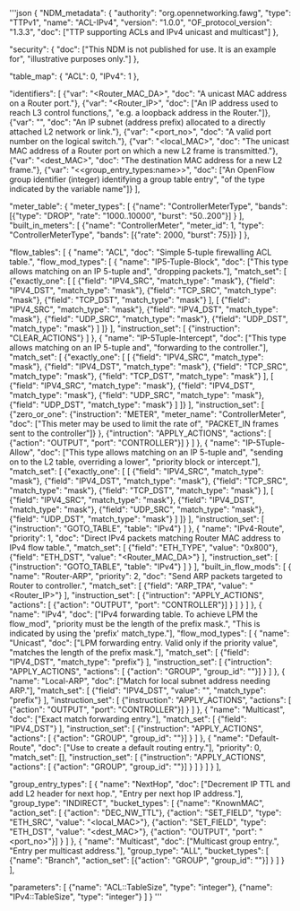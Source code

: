 '''json
{
  "NDM_metadata": {
    "authority": "org.opennetworking.fawg",
    "type": "TTPv1",
    "name": "ACL-IPv4",
    "version": "1.0.0",
    "OF_protocol_version": "1.3.3",
    "doc": ["TTP supporting ACLs and IPv4 unicast and multicast"]
  },

  "security": {
    "doc": ["This NDM is not published for use. It is an example for",
            "illustrative purposes only."]
  },
  
  "table_map": {
    "ACL": 0,
    "IPv4": 1
  },

  "identifiers": [
    {"var": "<Router_MAC_DA>",
     "doc": "A unicast MAC address on a Router port."},
    {"var": "<Router_IP>",
     "doc": ["An IP address used to reach L3 control functions,",
             "e.g. a loopback address in the Router."]},
    {"var": "<LocalSubnet>",
     "doc": "An IP subnet (address prefix) allocated to a directly attached L2 network or link."},
    {"var": "<port_no>",
     "doc": "A valid port number on the logical switch."},
    {"var": "<local_MAC>",
     "doc": "The unicast MAC address of a Router port on which a new L2 frame is transmitted."},
    {"var": "<dest_MAC>",
     "doc": "The destination MAC address for a new L2 frame."},
    {"var": "<<group_entry_types:name>>",
     "doc": ["An OpenFlow group identifier (integer) identifying a group table entry",
             "of the type indicated by the variable name"]}
  ],
  
  "meter_table": {
    "meter_types": [
      {"name": "ControllerMeterType",
       "bands": [{"type": "DROP", "rate": "1000..10000", "burst": "50..200"}]
      }
    ],
    "built_in_meters": [
      {"name": "ControllerMeter", "meter_id": 1,
        "type": "ControllerMeterType", "bands": [{"rate": 2000, "burst": 75}]}
    ]
  },
  
  "flow_tables": [
    {
      "name": "ACL",
      "doc": "Simple 5-tuple firewalling ACL table.",
      "flow_mod_types": [
        {
          "name": "IP5-Tuple-Block",
          "doc": ["This type allows matching on an IP 5-tuple and",
                  "dropping packets."],
          "match_set": [
            {"exactly_one": [
              [
                {"field": "IPV4_SRC", "match_type": "mask"}, 
                {"field": "IPV4_DST", "match_type": "mask"}, 
                {"field": "TCP_SRC",  "match_type": "mask"}, 
                {"field": "TCP_DST",  "match_type": "mask"}
              ],
              [
                {"field": "IPV4_SRC", "match_type": "mask"}, 
                {"field": "IPV4_DST", "match_type": "mask"}, 
                {"field": "UDP_SRC",  "match_type": "mask"}, 
                {"field": "UDP_DST",  "match_type": "mask"}
              ]
            ]}
          ],
          "instruction_set": [
            {"instruction": "CLEAR_ACTIONS"}
          ]
        },
        {
          "name": "IP-5Tuple-Intercept",
          "doc": ["This type allows matching on an IP 5-tuple and",
                  "forwarding to the controller."],
          "match_set": [
            {"exactly_one": [
              [
                {"field": "IPV4_SRC", "match_type": "mask"}, 
                {"field": "IPV4_DST", "match_type": "mask"}, 
                {"field": "TCP_SRC",  "match_type": "mask"}, 
                {"field": "TCP_DST",  "match_type": "mask"}
              ],
              [
                {"field": "IPV4_SRC", "match_type": "mask"}, 
                {"field": "IPV4_DST", "match_type": "mask"}, 
                {"field": "UDP_SRC",  "match_type": "mask"}, 
                {"field": "UDP_DST",  "match_type": "mask"}
              ]
            ]}
          ],
          "instruction_set": [
            {"zero_or_one":
              {"instruction": "METER", "meter_name": "ControllerMeter",
               "doc": ["This meter may be used to limit the rate of",
                       "PACKET_IN frames sent to the controller"]}
            },
            {"intruction": "APPLY_ACTIONS",
              "actions": [
                {"action": "OUTPUT", "port": "CONTROLLER"}]
            }
          ]
        },
        {
          "name": "IP-5Tuple-Allow",
          "doc": ["This type allows matching on an IP 5-tuple and",
                  "sending on to the L2 table, overriding a lower",
                  "priority block or intercept."],
          "match_set": [
            {"exactly_one": [
              [
                {"field": "IPV4_SRC", "match_type": "mask"}, 
                {"field": "IPV4_DST", "match_type": "mask"}, 
                {"field": "TCP_SRC",  "match_type": "mask"}, 
                {"field": "TCP_DST",  "match_type": "mask"}
              ],
              [
                {"field": "IPV4_SRC", "match_type": "mask"}, 
                {"field": "IPV4_DST", "match_type": "mask"}, 
                {"field": "UDP_SRC",  "match_type": "mask"}, 
                {"field": "UDP_DST",  "match_type": "mask"}
              ]
            ]}
          ],
          "instruction_set": [
              {"instruction": "GOTO_TABLE", "table": "IPv4"}
          ]
        },
        {
          "name": "IPv4-Route",
          "priority": 1,
          "doc": "Direct IPv4 packets matching Router MAC address to IPv4 flow table.",
          "match_set": [
            {"field": "ETH_TYPE", "value": "0x800"},
            {"field": "ETH_DST", "value": "<Router_MAC_DA>"}
          ],
          "instruction_set": [
            {"instruction": "GOTO_TABLE", "table": "IPv4"}
          ]
        }
      ],
      "built_in_flow_mods": [
        {
          "name": "Router-ARP",
          "priority": 2,
          "doc": "Send ARP packets targeted to Router to controller.",
          "match_set": [
            {"field": "ARP_TPA", "value": "<Router_IP>"}
          ],
          "instruction_set": [
            {"intruction": "APPLY_ACTIONS",
              "actions": [
                {"action": "OUTPUT", "port": "CONTROLLER"}]
            }
          ]
        }
      ]
    },
    {
      "name": "IPv4",
      "doc": ["IPv4 forwarding table.  To achieve LPM the flow_mod",
              "priority must be the length of the prefix mask.",
              "This is indicated by using the 'prefix' match_type."],
      "flow_mod_types": [
        {
          "name": "Unicast",
          "doc": ["LPM forwarding entry. Valid only if the priority value",
                  "matches the length of the prefix mask."],
          "match_set": [
            {"field": "IPV4_DST", "match_type": "prefix"}
          ],
          "instruction_set": [
            {"intruction": "APPLY_ACTIONS",
              "actions": [
                {"action": "GROUP", "group_id": "<NextHop>"}]
            }
          ]
        },
        {
          "name": "Local-ARP",
          "doc": ["Match for local subnet address needing ARP."],
          "match_set": [
            {"field": "IPV4_DST", "value": "<LocalSubnet>", "match_type": "prefix"}
          ],
          "instruction_set": [
            {"instruction": "APPLY_ACTIONS",
              "actions": [
                {"action": "OUTPUT", "port": "CONTROLLER"}]
            }
          ]
        },
        {
          "name": "Multicast",
          "doc": ["Exact match forwarding entry."],
          "match_set": [
            {"field": "IPV4_DST"}
          ],
          "instruction_set": [
            {"instruction": "APPLY_ACTIONS",
              "actions": [
                {"action": "GROUP", "group_id": "<Multicast>"}]
            }
          ]
        },
        {
          "name": "Default-Route",
          "doc": ["Use to create a default routing entry."],
          "priority": 0,
          "match_set": [],
          "instruction_set": [
            {"instruction": "APPLY_ACTIONS",
              "actions": [
                {"action": "GROUP", "group_id": "<NextHop>"}]
            }
          ]
        }
      ]
    }
  ],

  "group_entry_types": [
    {
      "name": "NextHop",
      "doc": ["Decrement IP TTL and add L2 header for next hop.",
              "Entry per next hop IP address."],
      "group_type": "INDIRECT",
      "bucket_types": [
        {"name": "KnownMAC",
         "action_set": [
           {"action": "DEC_NW_TTL"},
           {"action": "SET_FIELD", "type": "ETH_SRC", "value": "<local_MAC>"},
           {"action": "SET_FIELD", "type": "ETH_DST", "value": "<dest_MAC>"},
           {"action": "OUTPUT", "port": "<port_no>"}]
        }
      ]
    },
    {
      "name": "Multicast",
      "doc": ["Multicast group entry.",
              "Entry per multicast address."],
      "group_type": "ALL",
      "bucket_types": [
        {"name": "Branch",
         "action_set": [{"action": "GROUP", "group_id": "<NextHop>"}]
        }
      ]
    }
  ],

  "parameters": [
    {"name": "ACL::TableSize", "type": "integer"},
    {"name": "IPv4::TableSize", "type": "integer"}
  ]
}
'''
